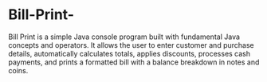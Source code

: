 # Bill-Print-
Bill Print is a simple Java console program built with fundamental Java concepts and operators. It allows the user to enter customer and purchase details, automatically calculates totals, applies discounts, processes cash payments, and prints a formatted bill with a balance breakdown in notes and coins.
